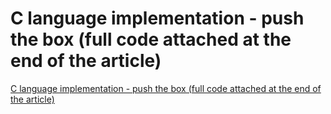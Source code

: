 # C language implementation - push the box (full code attached at the end of the article)
[C language implementation - push the box (full code attached at the end of the article)](https://aiwithcloud.com/2022/09/15/c_language_implementation___push_the_box_full_code_attached_at_the_end_of_the_article/)